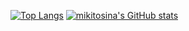 [![Top Langs](https://github-readme-stats.vercel.app/api/top-langs/?username=mikitosina1&layout=compact)](https://github.com/mikitosina1/github-readme-stats)
[![mikitosina's GitHub stats](https://github-readme-stats.vercel.app/api?username=mikitosina1)](https://github.com/mikitosina1/github-readme-stats)
